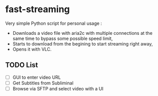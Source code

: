 # fast-streaming
Very simple Python script for personal usage :
 - Downloads a video file with aria2c with multiple connections at the same time to bypass some possible speed limit,
 - Starts to download from the begining to start streaming right away,
 - Opens it with VLC.

## TODO List
 - [ ] GUI to enter video URL
 - [ ] Get Subtitles from Subliminal
 - [ ] Browse via SFTP and select video with a UI
